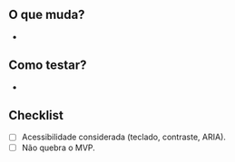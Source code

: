 ## O que muda?
-

## Como testar?
-

## Checklist
- [ ] Acessibilidade considerada (teclado, contraste, ARIA).
- [ ] Não quebra o MVP.

